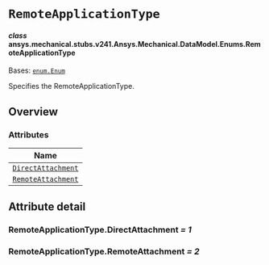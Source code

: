 <!-- vale off -->

<a id="remoteapplicationtype"></a>

# `RemoteApplicationType`

<a id="ansys.mechanical.stubs.v241.Ansys.Mechanical.DataModel.Enums.RemoteApplicationType"></a>

#### *class* ansys.mechanical.stubs.v241.Ansys.Mechanical.DataModel.Enums.RemoteApplicationType

Bases: [`enum.Enum`](https://docs.python.org/3/library/enum.html#enum.Enum)

Specifies the RemoteApplicationType.

<!-- !! processed by numpydoc !! -->

<a id="overview"></a>

## Overview

### Attributes

| Name |
| ----------------------------------------------------------------- |
| [`DirectAttachment`](#RemoteApplicationType.DirectAttachment) |
| [`RemoteAttachment`](#RemoteApplicationType.RemoteAttachment) |

<a id="attribute-detail"></a>

## Attribute detail

<a id="RemoteApplicationType.DirectAttachment"></a>

### RemoteApplicationType.DirectAttachment *= 1*

<a id="RemoteApplicationType.RemoteAttachment"></a>

### RemoteApplicationType.RemoteAttachment *= 2*

<!-- vale on -->
